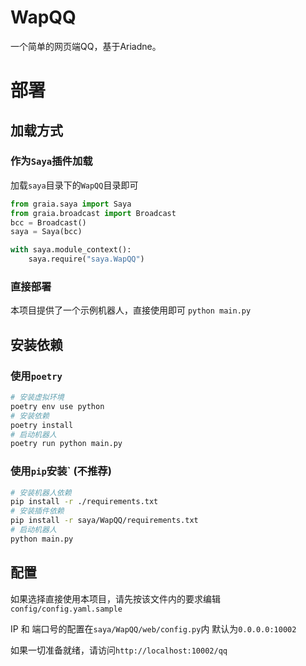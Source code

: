 # WapQQ
一个简单的网页端QQ，基于Ariadne。

# 部署

## 加载方式

### 作为`Saya`插件加载
加载`saya`目录下的`WapQQ`目录即可
```python
from graia.saya import Saya
from graia.broadcast import Broadcast
bcc = Broadcast()
saya = Saya(bcc)

with saya.module_context():
    saya.require("saya.WapQQ")
```

### 直接部署
本项目提供了一个示例机器人，直接使用即可
`python main.py`

## 安装依赖
### 使用`poetry`
```bash
# 安装虚拟环境
poetry env use python
# 安装依赖
poetry install
# 启动机器人
poetry run python main.py
```

### 使用`pip`安装` (不推荐)
```bash
# 安装机器人依赖
pip install -r ./requirements.txt
# 安装插件依赖
pip install -r saya/WapQQ/requirements.txt
# 启动机器人
python main.py
```


## 配置
如果选择直接使用本项目，请先按该文件内的要求编辑`config/config.yaml.sample`

IP 和 端口号的配置在`saya/WapQQ/web/config.py`内
默认为`0.0.0.0:10002`

如果一切准备就绪，请访问`http://localhost:10002/qq`


